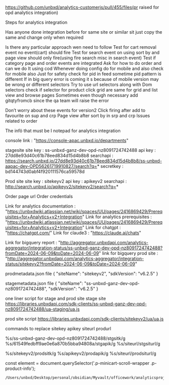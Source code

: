 https://github.com/unbxd/analytics-customerjs/pull/455/files(pr raised for opd analytics integration)


Steps for analytics integration


Has anyone done integration before for same site or similar sit just copy the same and change only when required

Is there any particular approach wen need to follow
Test for cart removal event no event(cart) should fire 
Test for search event on using sort by and page view should only fire(using fire search misc in search event)
Test if category page and order events are integrated 
Ask for how to do order and can we do It using cod
Whenever doing config do for mobile and also check for mobile also
Just for safety check for pid in feed sometime pid pattern is different
If in big query error is coming it s because of mobile version may be wrong or different selectors
Try to use url selectors along with Dom selectors
check if selector for product click grid are same for grid and list view and browse pages
Sometimes even though necessary add gitqtyfromcb since the qa team will raise the error


Don’t worry about these events for version2
Click firing after add to favourite on sup and crp
Page view after sort by in srp and crp
Issues related to order

The infö that must be I notepad for analytics integration

console link : "https://console-apac.unbxd.io/departments"


stagesite
site key : ss-unbxd-ganz-dev-opd-nz8091724742488
api key : 27dd8e93d40c61b78eed834d15d4b8b8
searchapi : https://search.unbxd.io/27dd8e93d40c61b78eed834d15d4b8b8/ss-unbxd-aapac-dev-OPD56261719910827/search?q=*
secretkey : bd144743d0abf4f920111576ca59578d


Prod site
site key : sitekeyv2
api key : apikeyv2
searchapi : http://search.unbxd.io/apikeyv2/sitekeyv2/search?q=*

Order page url
Order credentials

Link for analytics documentation : "https://unbxdwiki.atlassian.net/wiki/spaces/UU/pages/2416869429/Prerequisites+for+Analytics+v2+Integration"
Link for analytics prerequisites : "https://unbxdwiki.atlassian.net/wiki/spaces/UU/pages/2416869429/Prerequisites+for+Analytics+v2+Integration"
Link for chatgpt : "https://chatgpt.com/"
Link for claude3 : "https://claude.ai/chats"

Link for bigquery report : "http://aggregator.unbxdapi.com/analytics-aggregator/integration-status/ss-unbxd-ganz-dev-opd-nz8091724742488?fromDate=2024-06-09&toDate=2024-06-09"
link for bigquery prod site : "http://aggregator.unbxdapi.com/analytics-aggregator/integration-status/sitekeyv2?fromDate=2024-06-09&toDate=2024-06-09"





prodmetadata.json file
{
  "siteName": "sitekeyv2",
  "sdkVersion": "v6.2.5"
}

stagemetadata.json file
{
  "siteName": "ss-unbxd-ganz-dev-opd-nz8091724742488",
  "sdkVersion": "v6.2.5"
}

one liner script for stage and prod site
stage site
https://libraries.unbxdapi.com/sdk-clients/ss-unbxd-ganz-dev-opd-nz8091724742488/ua-staging/ua.js

prod site script
https://libraries.unbxdapi.com/sdk-clients/sitekeyv2/ua/ua.js

commands to replace sitekey apikey siteurl produrl 

%s/ss-unbxd-ganz-dev-opd-nz8091724742488/stgsitk/g
%s/61549fedbff9ae0e6a870b5bba94808a/stgapik/g
%s/siteurl/stgsiturl/g



%s/sitekeyv2/prodsitk/g
%s/apikeyv2/prodapik/g
%s/siteurl/prodsiturl/g


const element = document.querySelector('.p-minicart-scroll-wrapper .p-product-info');


	/Users/unbxd/Desktop/personal/obsidian/Myvault/officework/analyticsproject/opd/basicinfo.md
